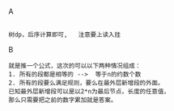 ####
A
````

树dp，后序计算即可,   注意要上读入挂
````

B
````
就是推一个公式，这次的可以以下两种情况组成：
1. 所有的段都是相等的 -->  等于n的约数个数
2. 所有的段要么满足规则，要么在最外层新增段的外面。 
已知最外层新增段可以是以2*n为最后节点，长度的任意值，
那么只需要把之前的数字累加就是答案。
````